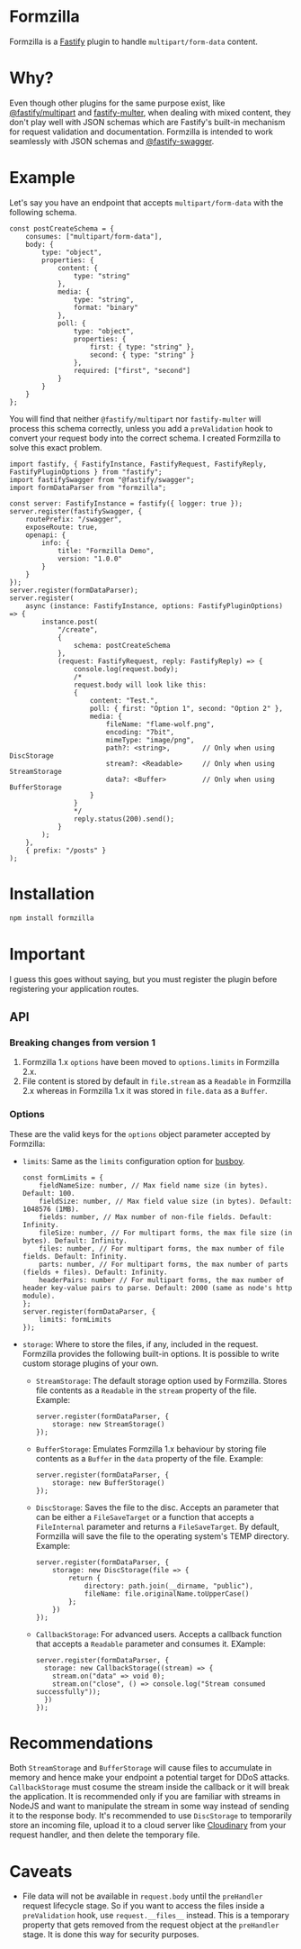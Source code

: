 # Formzilla

Formzilla is a [Fastify](http://fastify.io/) plugin to handle `multipart/form-data` content.

# Why?

Even though other plugins for the same purpose exist, like [@fastify/multipart][1] and [fastify-multer][2], when dealing with mixed content, they don't play well with JSON schemas which are Fastify's built-in mechanism for request validation and documentation. Formzilla is intended to work seamlessly with JSON schemas and [@fastify-swagger][3].

# Example

Let's say you have an endpoint that accepts `multipart/form-data` with the following schema.

```tsx
const postCreateSchema = {
	consumes: ["multipart/form-data"],
	body: {
		type: "object",
		properties: {
			content: {
				type: "string"
			},
			media: {
				type: "string",
				format: "binary"
			},
			poll: {
				type: "object",
				properties: {
					first: { type: "string" },
					second: { type: "string" }
				},
				required: ["first", "second"]
			}
		}
	}
};
```

You will find that neither `@fastify/multipart` nor `fastify-multer` will process this schema correctly, unless you add a `preValidation` hook to convert your request body into the correct schema. I created Formzilla to solve this exact problem.

```tsx
import fastify, { FastifyInstance, FastifyRequest, FastifyReply, FastifyPluginOptions } from "fastify";
import fastifySwagger from "@fastify/swagger";
import formDataParser from "formzilla";

const server: FastifyInstance = fastify({ logger: true });
server.register(fastifySwagger, {
	routePrefix: "/swagger",
	exposeRoute: true,
	openapi: {
		info: {
			title: "Formzilla Demo",
			version: "1.0.0"
		}
	}
});
server.register(formDataParser);
server.register(
	async (instance: FastifyInstance, options: FastifyPluginOptions) => {
		instance.post(
			"/create",
			{
				schema: postCreateSchema
			},
			(request: FastifyRequest, reply: FastifyReply) => {
				console.log(request.body);
				/*
				request.body will look like this:
				{
					content: "Test.",
					poll: { first: "Option 1", second: "Option 2" },
					media: {
						fileName: "flame-wolf.png",
						encoding: "7bit",
						mimeType: "image/png",
						path?: <string>,		// Only when using DiscStorage
						stream?: <Readable>		// Only when using StreamStorage
						data?: <Buffer>			// Only when using BufferStorage
					}
				}
				*/
				reply.status(200).send();
			}
		);
	},
	{ prefix: "/posts" }
);
```

# Installation

```sh
npm install formzilla
```

# Important

I guess this goes without saying, but you must register the plugin before registering your application routes.

## API

### Breaking changes from version 1

1. Formzilla 1.x `options` have been moved to `options.limits` in Formzilla 2.x.
2. File content is stored by default in `file.stream` as a `Readable` in Formzilla 2.x whereas in Formzilla 1.x it was stored in `file.data` as a `Buffer`.

### Options

These are the valid keys for the `options` object parameter accepted by Formzilla:

-   `limits`: Same as the `limits` configuration option for [busboy][4].

    ```tsx
    const formLimits = {
    	fieldNameSize: number, // Max field name size (in bytes). Default: 100.
    	fieldSize: number, // Max field value size (in bytes). Default: 1048576 (1MB).
    	fields: number, // Max number of non-file fields. Default: Infinity.
    	fileSize: number, // For multipart forms, the max file size (in bytes). Default: Infinity.
    	files: number, // For multipart forms, the max number of file fields. Default: Infinity.
    	parts: number, // For multipart forms, the max number of parts (fields + files). Default: Infinity.
    	headerPairs: number // For multipart forms, the max number of header key-value pairs to parse. Default: 2000 (same as node's http module).
    };
    server.register(formDataParser, {
    	limits: formLimits
    });
    ```

-   `storage`: Where to store the files, if any, included in the request. Formzilla provides the following built-in options. It is possible to write custom storage plugins of your own.
    -   `StreamStorage`: The default storage option used by Formzilla. Stores file contents as a `Readable` in the `stream` property of the file. Example:
        ```tsx
        server.register(formDataParser, {
        	storage: new StreamStorage()
        });
        ```
    -   `BufferStorage`: Emulates Formzilla 1.x behaviour by storing file contents as a `Buffer` in the `data` property of the file. Example:
        ```tsx
        server.register(formDataParser, {
        	storage: new BufferStorage()
        });
        ```
    -   `DiscStorage`: Saves the file to the disc. Accepts an parameter that can be either a `FileSaveTarget` or a function that accepts a `FileInternal` parameter and returns a `FileSaveTarget`. By default, Formzilla will save the file to the operating system's TEMP directory. Example:
        ```tsx
        server.register(formDataParser, {
        	storage: new DiscStorage(file => {
        		return {
        			directory: path.join(__dirname, "public"),
        			fileName: file.originalName.toUpperCase()
        		};
        	})
        });
        ```
    -   `CallbackStorage`: For advanced users. Accepts a callback function that accepts a `Readable` parameter and consumes it. EXample:
        ```tsx
        server.register(formDataParser, {
          storage: new CallbackStorage((stream) => {
            stream.on("data" => void 0);
            stream.on("close", () => console.log("Stream consumed successfully"));
          })
        });
        ```

# Recommendations

Both `StreamStorage` and `BufferStorage` will cause files to accumulate in memory and hence make your endpoint a potential target for DDoS attacks. `CallbackStorage` must cosume the stream inside the callback or it will break the application. It is recommended only if you are familiar with streams in NodeJS and want to manipulate the stream in some way instead of sending it to the response body. It's recommended to use `DiscStorage` to temporarily store an incoming file, upload it to a cloud server like [Cloudinary][5] from your request handler, and then delete the temporary file.

# Caveats

-   File data will not be available in `request.body` until the `preHandler` request lifecycle stage. So if you want to access the files inside a `preValidation` hook, use `request.__files__` instead. This is a temporary property that gets removed from the request object at the `preHandler` stage. It is done this way for security purposes.

[1]: https://github.com/fastify/fastify-multipart
[2]: https://github.com/fox1t/fastify-multer
[3]: https://github.com/fastify/fastify-swagger
[4]: https://github.com/mscdex/busboy
[5]: https://cloudinary.com